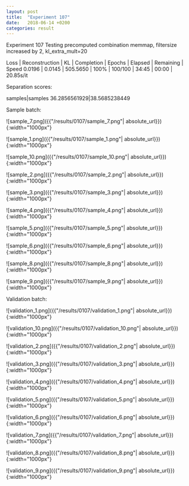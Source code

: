 ```yaml
---
layout: post
title:  "Experiment 107"
date:   2018-06-14 +0200
categories: result
---
```

Experiment 107
Testing precomputed combination memmap, filtersize increased by 2, kl_extra_mult=20

Loss | Reconstruction | KL | Completion | Epochs | Elapsed | Remaining | Speed
0.0196 | 0.0145 | 505.5650 | 100% | 100/100 | 34:45 | 00:00 | 20.85s/it

Separation scores:

samples|samples
36.2856561929|38.5685238449

Sample batch:

![sample_7.png]({{"/results/0107/sample_7.png"| absolute_url}}){:width="1000px"}

![sample_1.png]({{"/results/0107/sample_1.png"| absolute_url}}){:width="1000px"}

![sample_10.png]({{"/results/0107/sample_10.png"| absolute_url}}){:width="1000px"}

![sample_2.png]({{"/results/0107/sample_2.png"| absolute_url}}){:width="1000px"}

![sample_3.png]({{"/results/0107/sample_3.png"| absolute_url}}){:width="1000px"}

![sample_4.png]({{"/results/0107/sample_4.png"| absolute_url}}){:width="1000px"}

![sample_5.png]({{"/results/0107/sample_5.png"| absolute_url}}){:width="1000px"}

![sample_6.png]({{"/results/0107/sample_6.png"| absolute_url}}){:width="1000px"}

![sample_8.png]({{"/results/0107/sample_8.png"| absolute_url}}){:width="1000px"}

![sample_9.png]({{"/results/0107/sample_9.png"| absolute_url}}){:width="1000px"}

Validation batch:

![validation_1.png]({{"/results/0107/validation_1.png"| absolute_url}}){:width="1000px"}

![validation_10.png]({{"/results/0107/validation_10.png"| absolute_url}}){:width="1000px"}

![validation_2.png]({{"/results/0107/validation_2.png"| absolute_url}}){:width="1000px"}

![validation_3.png]({{"/results/0107/validation_3.png"| absolute_url}}){:width="1000px"}

![validation_4.png]({{"/results/0107/validation_4.png"| absolute_url}}){:width="1000px"}

![validation_5.png]({{"/results/0107/validation_5.png"| absolute_url}}){:width="1000px"}

![validation_6.png]({{"/results/0107/validation_6.png"| absolute_url}}){:width="1000px"}

![validation_7.png]({{"/results/0107/validation_7.png"| absolute_url}}){:width="1000px"}

![validation_8.png]({{"/results/0107/validation_8.png"| absolute_url}}){:width="1000px"}

![validation_9.png]({{"/results/0107/validation_9.png"| absolute_url}}){:width="1000px"}
